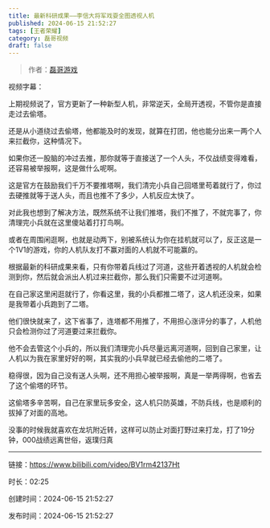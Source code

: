 ```yaml
---
title: 最新科研成果——李信大将军戏耍全图透视人机
published: 2024-06-15 21:52:27
tags: [王者荣耀]
category: 磊哥视频
draft: false
---
```



> 作者：[磊哥游戏](https://space.bilibili.com/268941858?spm_id_from=333.788.upinfo.head.click)

视频字幕：

上期视频说了，官方更新了一种新型人机，非常逆天，全局开透视，不管你是直接走过去偷塔。

还是从小道绕过去偷塔，他都能及时的发现，就算在打团，他也能分出来一两个人来拦截你，这种情况下。

如果你还一股脑的冲过去推，那你就等于直接送了一个人头，不仅战绩变得难看，还容易被举报啊，这是做什么呢啊。

这是官方在鼓励我们千万不要推塔啊，我们清完小兵自己回塔里苟着就行了，你过去硬推就等于送人头，而且也推不了多少，人机反应太快了。

对此我也想到了解决方法，既然系统不让我们推塔，我们不推了，不就完事了，你清理完小兵就在这里傻站着打打鸟啊。

或者在周围闲逛啊，也就是动两下，别被系统认为你在挂机就可以了，反正这是一个1V1的游戏，你的人机队友打不赢对面的人机就不可能赢的。

根据最新的科研成果来看，只有你带着兵线过了河道，这些开着透视的人机就会检测到你，然后就会派出人机过来拦截你，那么我们只需要不过河道啊。

在自己家这里闲逛就行了，你看这里，我的小兵都推二塔了，这人机还没来，如果是我带着小兵跑到了二塔。

他们很快就来了，这下省事了，连塔都不用推了，不用担心涨评分的事了，人机他只会检测你过了河道要过来拦截你。

他不会去管这个小兵的，所以我们清理完小兵尽量远离河道啊，回到自己家里，让人机以为我在家里好好的啊，其实我的小兵早就已经去偷他的二塔了。

稳得很，因为自己没有送人头啊，还不用担心被举报啊，真是一举两得啊，也省去了这个偷塔的环节。

这偷塔多辛苦啊，自己在家里玩多安全，这人机只防英雄，不防兵线，也是顺利的拔掉了对面的高地。

没事的时候我就喜欢在龙坑附近转，这样可以防止对面打野过来打龙，打了19分钟，000战绩远离世俗，返璞归真

---


链接：https://www.bilibili.com/video/BV1rm42137Ht



时长：02:25

创建时间：2024-06-15 21:52:27

发布时间：2024-06-15 21:52:27
